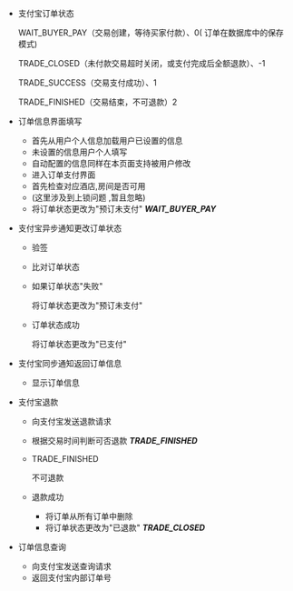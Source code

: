 - 支付宝订单状态

  WAIT_BUYER_PAY（交易创建，等待买家付款）、0( 订单在数据库中的保存模式)

  TRADE_CLOSED（未付款交易超时关闭，或支付完成后全额退款）、-1

  TRADE_SUCCESS（交易支付成功）、1

  TRADE_FINISHED（交易结束，不可退款）2

- 订单信息界面填写

  - 首先从用户个人信息加载用户已设置的信息
  - 未设置的信息用户个人填写
  - 自动配置的信息同样在本页面支持被用户修改
  - 进入订单支付界面
  - 首先检查对应酒店,房间是否可用
  - (这里涉及到上锁问题 ,暂且忽略)
  - 将订单状态更改为"预订未支付"   ***WAIT_BUYER_PAY***

- 支付宝异步通知更改订单状态

  - 验签

  - 比对订单状态

  - 如果订单状态"失败"

    将订单状态更改为"预订未支付"

  - 订单状态成功

    将订单状态更改为"已支付"

- 支付宝同步通知返回订单信息

  - 显示订单信息
  
- 支付宝退款

  - 向支付宝发送退款请求

  - 根据交易时间判断可否退款 ***TRADE_FINISHED***

  - TRADE_FINISHED

    不可退款

  - 退款成功

    - 将订单从所有订单中删除  
    - 将订单状态更改为"已退款" ***TRADE_CLOSED***

- 订单信息查询

  - 向支付宝发送查询请求
  - 返回支付宝内部订单号

